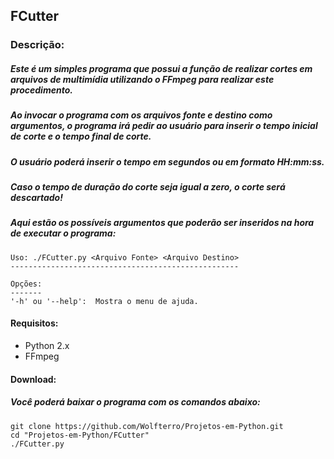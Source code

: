## FCutter

### Descrição:

##### Este é um simples programa que possui a função de realizar cortes em arquivos de multimídia utilizando o FFmpeg para realizar este procedimento.
##### Ao invocar o programa com os arquivos fonte e destino como argumentos, o programa irá pedir ao usuário para inserir o tempo inicial de corte e o tempo final de corte.
##### O usuário poderá inserir o tempo em segundos ou em formato HH:mm:ss.
##### Caso o tempo de duração do corte seja igual a zero, o corte será descartado!

##### Aqui estão os possíveis argumentos que poderão ser inseridos na hora de executar o programa:

    Uso: ./FCutter.py <Arquivo Fonte> <Arquivo Destino>
    ---------------------------------------------------
    
    Opções:
    -------
    '-h' ou '--help':  Mostra o menu de ajuda.


#### Requisitos:
- Python 2.x
- FFmpeg

#### Download:

##### Você poderá baixar o programa com os comandos abaixo:

    git clone https://github.com/Wolfterro/Projetos-em-Python.git
    cd "Projetos-em-Python/FCutter"
    ./FCutter.py